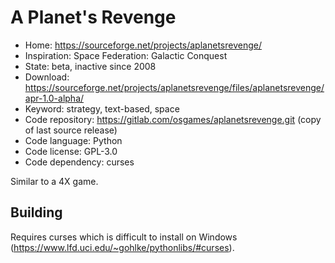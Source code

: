 # A Planet's Revenge

- Home: https://sourceforge.net/projects/aplanetsrevenge/
- Inspiration: Space Federation: Galactic Conquest
- State: beta, inactive since 2008
- Download: https://sourceforge.net/projects/aplanetsrevenge/files/aplanetsrevenge/apr-1.0-alpha/
- Keyword: strategy, text-based, space
- Code repository: https://gitlab.com/osgames/aplanetsrevenge.git (copy of last source release)
- Code language: Python
- Code license: GPL-3.0
- Code dependency: curses

Similar to a 4X game.

## Building

Requires curses which is difficult to install on Windows (https://www.lfd.uci.edu/~gohlke/pythonlibs/#curses).
